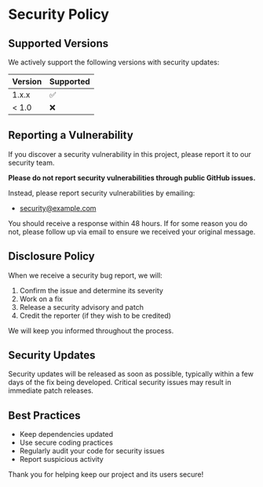 # Security Policy

## Supported Versions

We actively support the following versions with security updates:

| Version | Supported          |
| ------- | ------------------ |
| 1.x.x   | :white_check_mark: |
| < 1.0   | :x:                |

## Reporting a Vulnerability

If you discover a security vulnerability in this project, please report it to our security team.

**Please do not report security vulnerabilities through public GitHub issues.**

Instead, please report security vulnerabilities by emailing:
- security@example.com

You should receive a response within 48 hours. If for some reason you do not, please follow up via email to ensure we received your original message.

## Disclosure Policy

When we receive a security bug report, we will:

1. Confirm the issue and determine its severity
2. Work on a fix
3. Release a security advisory and patch
4. Credit the reporter (if they wish to be credited)

We will keep you informed throughout the process.

## Security Updates

Security updates will be released as soon as possible, typically within a few days of the fix being developed. Critical security issues may result in immediate patch releases.

## Best Practices

- Keep dependencies updated
- Use secure coding practices
- Regularly audit your code for security issues
- Report suspicious activity

Thank you for helping keep our project and its users secure!
